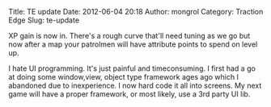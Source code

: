 Title: TE update
Date: 2012-06-04 20:18
Author: mongrol
Category: Traction Edge
Slug: te-update

XP gain is now in. There's a rough curve that'll need tuning as we go
but now after a map your patrolmen will have attribute points to spend
on level up.

I hate UI programming. It's just painful and timeconsuming. I first had
a go at doing some window,view, object type framework ages ago which I
abandoned due to inexperience. I now hard code it all into screens. My
next game will have a proper framework, or most likely, use a 3rd party
UI lib.

